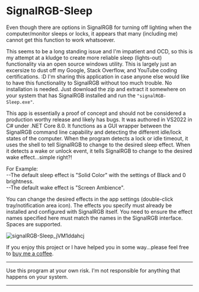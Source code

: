 # SignalRGB-Sleep
Even though there are options in SignalRGB for turning off lighting when the computer/monitor sleeps or locks, it appears that many (including me) cannot get this function to work whatsoever.

This seems to be a long standing issue and I'm impatient and OCD, so this is my attempt at a kludge to create more reliable sleep (lights-out) functionality via an open source windows utility. This is largely just an excersize to dust off my Google, Stack Overflow, and YouTube coding certifications. :D  I'm sharing this application in case anyone else would like to have this functionality to SignalRGB without too much trouble. No installation is needed. Just download the zip and extract it somewhere on your system that has SignalRGB installed and run the `"signalRGB-Sleep.exe"`.

This app is essentially a proof of concept and should not be considered a production worthy release and likely has bugs. It was authored in VS2022 in C# under .NET Core 8.0. It functions as a GUI wrapper between the SignalRGB command line capability and detecting the different idle/lock states of the computer. When the program detects a lock or idle timeout, it uses the shell to tell SignalRGB to change to the desired sleep effect. When it detects a wake or unlock event, it tells SignalRGB to change to the desired wake effect...simple right?!

For Example:  
--The default sleep effect is "Solid Color" with the settings of Black and 0 brightness.  
--The default wake effect is "Screen Ambience". 

You can change the desired effects in the app settings (double-click tray/notification area icon). The effects you specify must already be installed and configured with SignalRGB itself. You need to ensure the effect names specified here must match the names in the SignalRGB interface. Spaces are supported.

![signalRGB-Sleep_jVM1ddahcj](https://github.com/user-attachments/assets/6e270cb2-40b1-4c1a-8cf5-c27f602e8de3)

If you enjoy this project or I have helped you in some way...please feel free to [buy me a coffee](https://www.buymeacoffee.com/hVmOfsXjX1).
************************************************************************************************
Use this program at your own risk. I'm not responsible for anything that happens on your system.
************************************************************************************************
